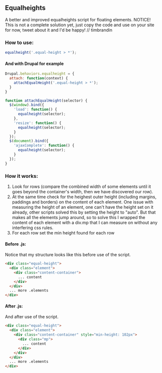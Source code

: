 ## Equalheights

A better and improved equalheights script for floating elements.
NOTICE! This is not a complete solution yet, just copy the code and use on your site for now,
tweet about it and I'd be happy! // timbrandin

### How to use:

```js
equalheight('.equal-height > *');
```

#### And with Drupal for example

```js
Drupal.behaviors.equalheight = {
  attach: function(context) {
    attachEqualHeight('.equal-height > *');
  }
}

function attachEqualHeight(selector) {
  $(window).bind({
    'load': function() {
      equalheight(selector);
    },
    'resize': function() {
      equalheight(selector);
    }
  });
  $(document).bind({
    'ajaxComplete': function() {
      equalheight(selector);
    }
  });
}
```

### How it works:

1. Look for rows (compare the combined width of some elements until it goes beyond the container's width, then we have discovered our row).
2. At the same time check for the heighest outer height (including margins, paddings and borders) on the content of each element.
One issue with measuring the height of an element, one can't have the height set on it already, other scripts solved this by setting the height to "auto". But that makes all the elements jump around, so to solve this I wrapped the content of each element with a div.mp that I can measure on without any interfering css rules.
3. For each row set the min height found for each row

#### Before .js:
Notice that my structure looks like this before use of the script.
```html
<div class="equal-height">
  <div class="element">
    <div class="content-container">
      ... content
    </div>
  </div>
  ... more .elements
</div>
```

#### After .js:
And after use of the script.
```html
<div class="equal-height">
  <div class="element">
    <div class="content-container" style="min-height: 102px">
      <div class="mp">
        ... content
      </div>
    </div>
  </div>
  ... more .elements
</div>
```

